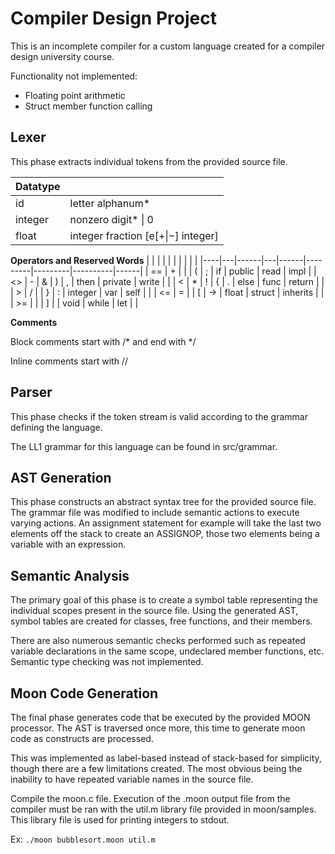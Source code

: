 # Compiler Design Project

This is an incomplete compiler for a custom language created for a compiler design university course.

Functionality not implemented:
- Floating point arithmetic
- Struct member function calling

## Lexer

This phase extracts individual tokens from the provided source file.

| **Datatype** |                                    |
|--------------|------------------------------------|
| id           | letter alphanum*                   |
| integer      | nonzero digit* \| 0                |
| float        | integer fraction [e[+\|−] integer] |


 **Operators and Reserved Words** 
|    |   |      |   |      |         |         |          |      |
|----|---|------|---|------|---------|---------|----------|------|
| == | + | \|   | ( | ;    | if      | public  | read     | impl |
| <> | - | &    | ) | ,    | then    | private | write    |      |
|  < | * | !    | { | .    | else    | func    | return   |      |
|  > | / |      | } | :    | integer | var     | self     |      |
| <= | = |      | [ | ->   | float   | struct  | inherits |      |
| >= |   |      | ] |      | void    | while   | let      |      |

**Comments**

Block comments start with /* and end with */

Inline comments start with //

## Parser

This phase checks if the token stream is valid according to the grammar defining the language.

The LL1 grammar for this language can be found in src/grammar.

## AST Generation

This phase constructs an abstract syntax tree for the provided source file. The grammar file was modified to include semantic actions to execute varying actions. An assignment statement for example will take the last two elements off the stack to create an ASSIGNOP, those two elements being a variable with an expression.

## Semantic Analysis

The primary goal of this phase is to create a symbol table representing the individual scopes present in the source file. Using the generated AST, symbol tables are created for classes, free functions, and their members. 

There are also numerous semantic checks performed such as repeated variable declarations in the same scope, undeclared member functions, etc. Semantic type checking was not implemented.

## Moon Code Generation

The final phase generates code that be executed by the provided MOON processor. The AST is traversed once more, this time to generate moon code as constructs are processed. 

This was implemented as label-based instead of stack-based for simplicity, though there are a few limitations created. The most obvious being the inability to have repeated variable names in the source file.

Compile the moon.c file. Execution of the .moon output file from the compiler must be ran with the util.m library file provided in moon/samples. This library file is used for printing integers to stdout.

Ex: ```./moon bubblesort.moon util.m```
